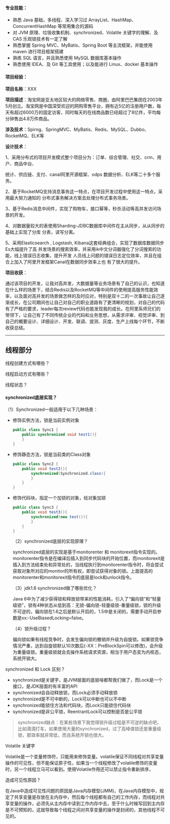 #### 专业技能：

* 熟悉 Java 基础，多线程、深入学习过 ArrayList、HashMap、ConcurrentHashMap 等常用集合的源码
* 对 JVM 原理、垃圾收集机制、synchronized、Volatile 关键字的理解、及 CAS 乐观锁技术有一定了解
* 熟悉掌握 Spring MVC、MyBatis、Spring Boot 等主流框架，并能使用 maven 进行项目框架搭建
* 熟练 SQL 语言，并且熟悉使用 MySQL 数据库基本操作
* 熟悉使用 IDEA、及 Git 等工具使用；以及能进行 Linux、docker 基本操作

#### 项目经验：

**项目名称**：XXX

**项目描述**：淘宝网是亚太地区较大的网络零售、商圈，由阿里巴巴集团在2003年5月创立。淘宝网是中国深受欢迎的网购零售平台，拥有近5亿的注册用户数，每天有超过6000万的固定访客，同时每天的在线商品数已经超过了8亿件，平均每分钟售出4.8万件商品。

**涉及技术**：Spirng、SpringMVC、MyBatis、Redis、MySQL、Dubbo、RocketMQ、ELK等

**设计技术**：

1、采用分布式的项目开发模式整个项目分为：订单、综合管理、社交、crm、用户、商品中台、

统计、供应链、支付、canal阿里开源框架、odps 数据分析、ELK等二十多个服务。

2、基于RocketMQ支持消息事务这一特点，在项目开发过程中使用这一特点，采用最大努力通知的	分布式事务解决方案去处理分布式事务场景。

3、基于Redis消息中间件，实现了购物车，接口幂等，秒杀活动等高并发访问场景的开发。

4、对数据量较大的表使用Sharding-JDBC数据库中间件在主从同步，从从同步的基础上实现了分库	分表，读写分离。

5、采用Elasticsearch , Logstash, Kibana这套经典组合，实现了数据库数据同步Es大幅提升了高	并发场景的搜索效率，并采用ik中文分词器强化了分词搜索的功能，线上错误日志收集，提升开发	人员线上问题的错误日志定位效率，并且在组合上加入了阿里开发框架Canal在数据同步效率上也	有了很大的提升。

**项目收获**：

通过该项目的开发，让我对高并发，大数据量等业务场景有了自己的认识，也知道在什么样的场景下，结合Redis以及RocketMQ等中间件的使用提高服务性能效率，以及面对高并发的场景做怎样的及时应对，特别是双十二的一次事故让自己逐渐成长，在公司期间也让自己对自己的职业道路有了更清晰的规划，对自己的代码有了严格的要求，leader每次review代码也能发现我的成长。在阿里系师兄们的带领下，让自己有了不同传统企业的代码和业务思想，从需求评审、视觉评审、到自己的概要设计、详细设计、开发、联调、提测、灰度、生产上线每个环节，不断收获总结。

---

## 线程部分

线程创建方式有哪些？

线程启动方式有哪些？

线程状态？

#### synchronized底层实现？

（1）Synchronized一般适用于以下几种场景：

* 修饰实例方法，锁是当前实例对象

  ```java
  public class Sync1 {
      public synchronized void test1(){
      }
  }
  ```

* 修饰静态方法，锁是当前类的Class对象

  ```java
  public class Sync2 {
      public void test2(){
          synchronized(Synchronized.class){
          }
      }
  }
  ```

* 修饰代码块，指定一个加锁的对象，给对象加锁

  ```java
  public class Sync3 {
      public void test3(){
          synchronized(new test()){
          }
      }
  }
  ```

  

  （2）synchronized底层的实现原理？

  synchronized底层的实现是基于monitorenter 和 monitorexit指令实现的。monitorenter指令是在编译后插入到同步代码块的开始位置，而monitorexit是插入到方法结束处和异常处的，当线程执行到monitorenter指令时，将会尝试获取对象所对应的monitor的所有权，即尝试获得对象的锁。上面提高的monitorenter和monitorexit指令的底层是lock和unlock指令。

  （3）jdk1.6 synchronized做了哪些优化？

  Java 6中为了减少获得锁和释放锁带来的性能消耗，引入了“偏向锁”和“轻量级锁”，锁有4种状态从低到高：无锁-偏向锁-轻量级锁-重量级锁，锁的升级不可逆的，偏向锁在1.6之后是默认开启的，1.5中是关闭的，需要手动开启参数是xx:-UseBiasedLocking=false。

  （4）锁升级过程？

  偏向锁如果有线程竞争时，会发生偏向锁的撤销并升级为自旋锁。如果锁竞争情况严重，达到自旋锁默认10次数后(-XX：PreBlockSpin可以修改)，会升级为重量级锁。重量级锁就会去操作系统请求资源，相当于用户态变为内核态，系统开销大。
  
  

synchronized 和 Lock 区别？

* synchronized是关键字，是JVM层面的底层啥都帮我们做了，而Lock是一个接口，是JDK层面的有丰富的API
* synchronized会自动释放锁，而Lock必须手动释放锁
* synchronized是不可中断的，Lock可以中断也可以不中断
* synchronized能锁住方法和代码块，而Lock只能锁住代码块
* synchronized是非公平锁，ReentrantLock可以控制是否是公平锁

> synchronized缺点：在某些场景下我觉得锁升级过程是不可逆的缺点吧，比如滴滴打车，如果使用大量的synchronized，过了高峰值锁还是重量级锁，那效率就非常低，而且系统开销也很大。

Volatile 关键字

Volatile是一个变量修饰符，只能用来修饰变量。volatile保证不同线程对共享变量操作的可见性，但不能保证原子性，如果当一个线程修改了volatile修饰的变量时，另一个线程立马可以看到。使用Volatile作用还可以禁止指令重新排序，

造成可见性原因？

在Java中造成可见性问题的原因是Java内存模型(JMM)，在Java内存模型中，规定了共享变量是存放在主内存中，然后每个线程都有自己的工作内存，而线程对共享变量的操作，必须先从主内存中读到工作内存中去，至于什么时候写回到主内存是不可预知的，这就导致每个线程之间对共享变量的操作是封闭的，其他线程不可见的。